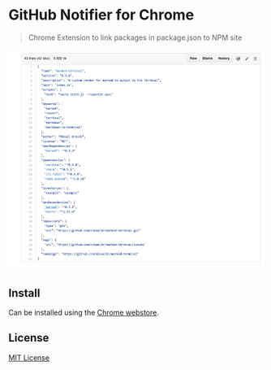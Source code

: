 # GitHub Notifier for Chrome

> Chrome Extension to link packages in package.json to NPM site

![Github Package.json Enhancer](screenshot.png)


## Install

Can be installed using the [Chrome webstore](https://chrome.google.com/webstore/detail/github-packagejson-enhanc/jlochnaakbagkffoegmapgeenhhgljic).


## License

[MIT License](http://en.wikipedia.org/wiki/MIT_License)
